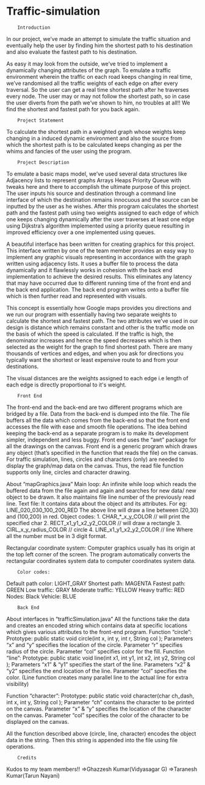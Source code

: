 # Traffic-simulation

        Introduction
In our project, we’ve made an attempt to simulate the traffic situation and eventually help the user by finding him the shortest path to his destination and also evaluate the fastest path to his destination.

As easy it may look from the outside, we’ve tried to implement a dynamically changing attributes of the graph. To emulate a traffic environment wherein the traffic on each road keeps changing in real time, we’ve randomised all the traffic weights of each edge on after every traversal. So the user can get a real time shortest path after he traverses every node. The user may or may not follow the shortest path, so in case the user diverts from the path we’ve shown to him, no troubles at all!! We find the shortest and fastest path for you back again. 


        Project Statement
To calculate the shortest path in a weighted graph whose weights keep changing in a induced dynamic environment and also the source from which the shortest path is to be calculated  keeps changing as per the whims and fancies of the user using the program.

        Project Description
To emulate a basic maps model, we’ve used several data structures like
  Adjacency lists to represent graphs
  Arrays
  Heaps
  Priority Queue
with tweaks here and there to accomplish the ultimate purpose of this project.
The user inputs his source and destination through a command line interface of which the destination remains innocuous and the source can be inputted by the user as he wishes. 
After this program calculates the shortest path and the fastest path using two weights assigned to each edge of which one keeps changing dynamically after the user traverses at least one edge using Dijkstra’s algorithm implemented using a priority queue resulting in improved efficiency over a one implemented using queues.

A beautiful interface has been written for creating graphics for this project. This interface written by one of  the team member provides an easy way to implement any graphic visuals representing in accordance with the graph written using adjacency lists. It uses a buffer file to process the data dynamically and it flawlessly works in cohesion with the back end implementation to achieve the desired results. This eliminates any latency that may have occurred due to different running time of the front end and the back end application. The back end program writes onto a buffer file which is then further read and represented with visuals.

This concept is essentially how Google maps provides you directions and we run our program with essentially having two separate weights to calculate the shortest and fastest path. The two attributes we’ve used in our design is distance which remains constant and other is the traffic mode on the basis of which the speed is calculated. If the traffic is high, the denominator increases and hence the speed decreases which is then selected as the weight for the graph to find shortest path. There are many thousands of vertices and edges, and when you ask for directions you typically want the shortest or least expensive route to and from your destinations.

The visual distances are the weights assigned to each edge i.e length of each edge is directly proportional to it's weight.


        Front End
The front-end and the back-end are two different programs which are bridged by a file. Data from the back-end is dumped into the file. The file buffers all the data which comes from the back-end so that the front end accesses the file with ease and smooth file operations.
The idea behind keeping the back-end as a separate program is to make its development simpler, independent and less buggy. 
Front end uses the “awt” package for all the drawings on the canvas. Front end is a generic program which draws any object (that’s specified in the function that reads the file) on the canvas.
For traffic simulation, lines, circles and characters (only) are needed to display the graph/map data on the canvas. Thus, the read file function supports only line, circles and character drawing.

About “mapGraphics.java”
Main loop:
  An infinite while loop which reads the buffered data from the file again and again and searches for new data/ new object to be drawn. It also maintains file line number of the previously read line.
Text file:
  It contains data about the object and its attributes.
 For eg:
LINE_020_030_100_200_RED
The above line will draw a line between (20,30) and (100,200) in red.
Object codes:
            1.  CHAR_*_x_y_COLOR             // will print the specified char
            2.  RECT_x1_y1_x2_y2_COLOR       // will draw a rectangle 
            3.  CIRL_x_y_radius_COLOR         // circle
            4.  LINE_x1_y1_x2_y2_COLOR       // line
Where all the number must be in 3 digit format.

Rectangular coordinate system: 
Computer graphics usually has its origin at the top left corner of the screen. The program automatically converts the rectangular coordinates system data to computer coordinates system data.

        Color codes:
Default path color: LIGHT_GRAY
Shortest path: MAGENTA
Fastest path: GREEN
Low traffic: GRAY
Moderate traffic: YELLOW
Heavy traffic: RED
Nodes: Black
Vehicle: BLUE

        Back End
About interfaces in “trafficSimulation.java” 
All the functions take the data and creates an encoded string which contains data at specific locations which gives various attributes to the front-end program.
Function “circle”:
Prototype: public static void circle(int x, int y, int r, String col );
Parameters “x” and “y” specifies the location of the circle.
Parameter “r” specifies radius of the circle.
Parameter “col” specifies color for the fill.
Function “line”:
Prototype: public static void line(int x1, int y1, int x2, int y2, String col );
Parameters “x1” & “y1” specifies the start of the line.
Parameters “x2” & “y2” specifies the end location of the line.
Parameter “col” specifies the color.
(Line function creates many parallel line to the actual line for extra visibility)
  
Function “character”:
Prototype: public static void character(char ch_dash, int x, int y, String col );
Parameter “ch” contains the character to be printed on the canvas.
Parameter “x” & “y” specifies the location of the character on the canvas.
Parameter “col” specifies the color of the character to be displayed on the canvas.

All the function described above (circle, line, character) encodes the object data in the string. Then this string is appended into the file using file operations.

        Credits
Kudos to my team members!!
=>Ghazzesh Kumar(Vidyasagar G)
=>Taranesh Kumar(Tarun Nayani)




